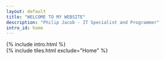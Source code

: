 ```yaml
---
layout: default
title: "WELCOME TO MY WEBSITE"
description: "Philip Jacob - IT Specialist and Programmer"
intro_id: home
---
```

<div class="container-fluid"> <!-- Using container-fluid for full width -->
  <div class="row">
    <!-- Introduction Container -->
    <div class="col-lg-9 col-md-8" >
      {% include intro.html %}
    </div>    
    <!-- Tiles Container -->
    <div class="col-lg-3 col-md-4">
      <!-- <div class="mt-5"> -->
        {% include tiles.html exclude="Home" %}
      <!-- </div> -->
    </div>
  </div>
</div>